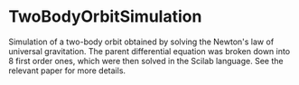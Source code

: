 # TwoBodyOrbitSimulation

Simulation of a two-body orbit obtained by solving the Newton's law of universal gravitation. The parent differential equation was broken down into 8 first order ones, which were then solved in the Scilab language. See the relevant paper for more details.
